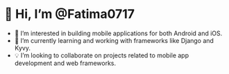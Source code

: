 # 👋 Hi, I’m @Fatima0717

- 👀 I’m interested in building mobile applications for both Android and iOS.
- 🌱 I’m currently learning and working with frameworks like Django and Kyvy.
- 💡 I’m looking to collaborate on projects related to mobile app development and web frameworks.


